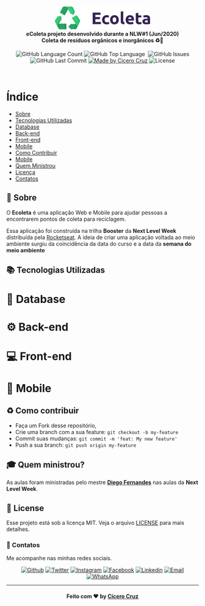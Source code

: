 <h4 align="center">
<img src=".github/logo.png" width="250px" /><br>
 <b>eColeta projeto desenvolvido durante a NLW#1 (Jun/2020)</b><br>
 <b>Coleta de resíduos orgânicos e inorgânicos</b> ♻️🔋
</h4>
<p align="center">
  <img alt="GitHub Language Count" src="https://img.shields.io/github/languages/count/cicerocruz/Ecoleta_V1.0?style=flat-square&color=%23FC943D"" />
  <img alt="GitHub Top Language" src="https://img.shields.io/github/languages/top/cicerocruz/Ecoleta_V1.0?style=flat-square&color=%23FC943D" />
  <img alt="" src="https://img.shields.io/github/repo-size/cicerocruz/Ecoleta_V1.0?style=flat-square&color=%23FC943D" />
  <img alt="GitHub Issues" src="https://img.shields.io/github/issues/cicerocruz/Ecoleta_V1.0?style=flat-square&color=%23FC943D" />
  <img alt="GitHub Last Commit" src="https://img.shields.io/github/last-commit/cicerocruz/Ecoleta_V1.0?style=flat-square&color=%23FC943D" />
    
  <a href="https://cruzconsultants.com.br">
    <img alt="Made by Cicero Cruz" src="https://img.shields.io/badge/made%20by-Cicero Cruz-blueviolet?style=flat-square&color=%23FC943D"></a>
    <img alt="License" src="https://img.shields.io/badge/license-MIT-blueviolet?style=flat-square&color=%23FC943D">
</p>

<br>

# Índice
- [Sobre](#sobre)
- [Tecnologias Utilizadas](#documentacao)
- [Database](#database)
- [Back-end](#back-end)
- [Front-end](#front-end)
- [Mobile](#mobile)
- [Como Contribuir](#mobile)
- [Mobile](#como-contribuir)
- [Quem Ministrou](#quem-ministrou)
- [Licença](#licença)
- [Contatos](#contatos)


<a id="sobre"></a>
## :bookmark: Sobre

O <strong>Ecoleta</strong> é uma aplicação Web e Mobile para ajudar pessoas a encontrarem pontos de coleta para reciclagem.

Essa aplicação foi construída na trilha <strong>Booster</strong> da <strong>Next Level Week</strong> distribuída pela [Rocketseat](https://rocketseat.com.br/). A ideia de criar uma aplicação voltada ao meio ambiente surgiu da coincidência da data do curso e a data da <strong>semana do meio ambiente</strong>

<a id="documentacao"></a>
## :books: Tecnologias Utilizadas

<a id="database"></a>
# :bookmark: Database

<a id="back-end"></a>
# :gear: Back-end

<a id="front-end"></a>
# :computer: Front-end

<a id="mobile"></a>
# :iphone: Mobile

<a id="como-contribuir"></a>
## :recycle: Como contribuir

- Faça um Fork desse repositório,
- Crie uma branch com a sua feature: `git checkout -b my-feature`
- Commit suas mudanças: `git commit -m 'feat: My new feature'`
- Push a sua branch: `git push origin my-feature`

<a id="quem-ministrou"></a>
## :mortar_board: Quem ministrou?

As aulas foram ministradas pelo mestre **[Diego Fernandes](https://github.com/diego3g)** nas aulas da **Next Level Week**.

<a id="licença"></a>
## :memo: License

Esse projeto está sob a licença MIT. Veja o arquivo [LICENSE](LICENSE.md) para mais detalhes.

<a id="contatos"></a>
### :iphone: Contatos

Me acompanhe nas minhas redes sociais.

<p align="center">

   <a href="https://github.com/cicerocruz" target="_blank" >
    <img alt="Github" src="https://img.shields.io/badge/-Github-lightgrey?style=flat-square&logo=Github&logoColor=white"></a> 
    
 <a href="https://twitter.com/cicero_cruz" target="_blank" > 
     <img alt="Twitter" src="https://img.shields.io/badge/-Twitter-9cf?style=flat-square&logo=Twitter&logoColor=white"></a> 
  
  <a href="https://www.instagram.com/cicero_cruz/" target="_blank" >
    <img alt="Instagram" src="https://img.shields.io/badge/-Instagram-ff2b8e?style=flat-square&logo=Instagram&logoColor=white"></a> 
  
  <a href="https://www.facebook.com/ciceroodilio.cruz.3" target="_blank" >
    <img alt="Facebook" src="https://img.shields.io/badge/-Facebook-blue?style=flat-square&logo=Facebook&logoColor=white"></a> 

  <a href="https://www.linkedin.com/in/cicerocruz/?locale=pt_BR" target="_blank" >
    <img alt="Linkedin" src="https://img.shields.io/badge/-Linkedin-blue?style=flat-square&logo=Linkedin&logoColor=white"></a> 
  
  <a href="mailto:cicero.cruz@gmail.com" target="_blank" >
    <img alt="Email" src="https://img.shields.io/badge/-Email-c14438?style=flat-square&logo=Gmail&logoColor=white"></a> 
  
  <a href="https://api.whatsapp.com/send?phone=5511961962967" target="_blank" >
    <img alt="WhatsApp" src="https://img.shields.io/badge/-WhatsApp-brightgreen?style=flat-square&logo=WhatsApp&logoColor=white"></a>
</p>

---

<h4 align="center">
    Feito com ❤️ by <a href="https://www.linkedin.com/in/cicerocruz/?locale=pt_BR" target="_blank">Cícero Cruz</a>
</h4>
